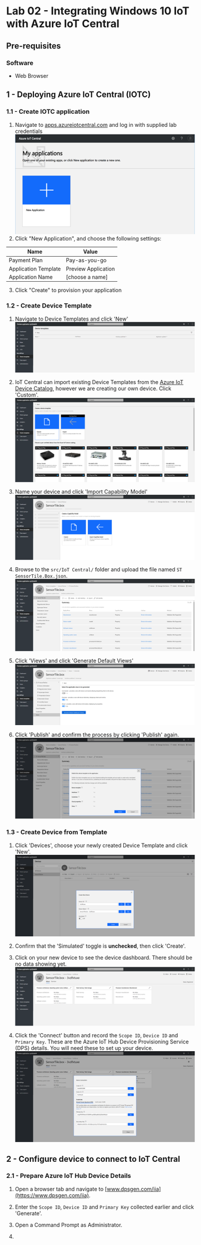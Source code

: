 # Lab 02 - Integrating Windows 10 IoT with Azure IoT Central

## Pre-requisites

### Software
* Web Browser

## 1 - Deploying Azure IoT Central (IOTC)

### 1.1 - Create IOTC application

1. Navigate to [apps.azureiotcentral.com](https://apps.azureiotcentral.com) and log in with supplied lab credentials
![](./media/2_iotc1.png)
2. Click "New Application", and choose the following settings:

|Name    |Value|
|--------|-----|
|Payment Plan|Pay-as-you-go|
|Application Template|Preview Application|
|Application Name|[choose a name]|

3. Click "Create" to provision your application


### 1.2 - Create Device Template

1. Navigate to Device Templates and click 'New'
![](./media/2_iotc2.png)

1. IoT Central can import existing Device Templates from the [Azure IoT Device Catalog](), however we are creating our own device. Click 'Custom'.
![](./media/2_iotc3.png)

1. Name your device and click 'Import Capability Model'
![](./media/2_iotc4.png)

1. Browse to the `src/IoT Central/` folder and upload the file named `ST SensorTile.Box.json`.
![](./media/2_iotc5.png)

1. Click 'Views' and click 'Generate Default Views'
![](./media/2_iotc7.png)

1. Click 'Publish' and confirm the process by clicking 'Publish' again.
![](./media/2_iotc6.png)

### 1.3 - Create Device from Template

1. Click 'Devices', choose your newly created Device Template and click 'New'.
![](./media/2_iotc8.png)

2. Confirm that the 'Simulated' toggle is **unchecked**, then click 'Create'.

3. Click on your new device to see the device dashboard. There should be no data showing yet.
![](./media/2_iotc9.png)

4. Click the 'Connect' button and record the `Scope ID`, `Device ID` and `Primary Key`. These are the Azure IoT Hub Device Provisioning Service (DPS) details. You will need these to set up your device.
![](./media/2_iotc10.png)

## 2 - Configure device to connect to IoT Central

### 2.1 - Prepare Azure IoT Hub Device Details
1. Open a browser tab and navigate to [www.dpsgen.com/iia](https://www.dpsgen.com/iia).

2. Enter the `Scope ID`, `Device ID` and `Primary Key` collected earlier and click 'Generate'. 

3. Open a Command Prompt as Administrator.
4. 